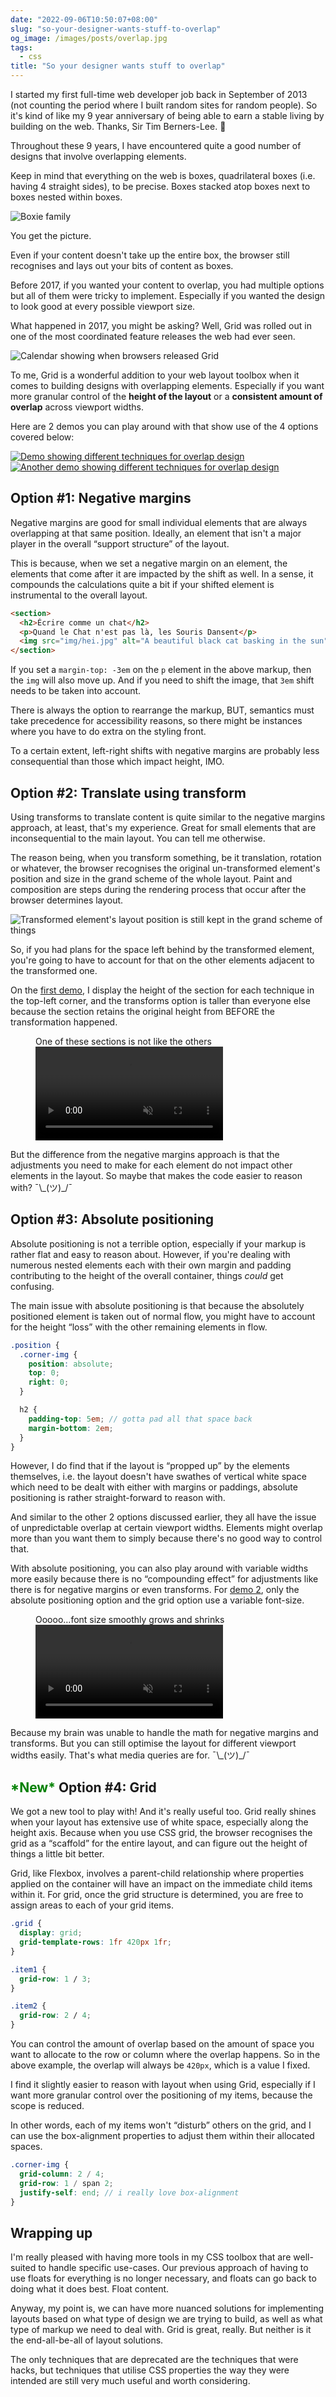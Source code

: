 ```yaml
---
date: "2022-09-06T10:50:07+08:00"
slug: "so-your-designer-wants-stuff-to-overlap"
og_image: /images/posts/overlap.jpg
tags:
  - css
title: "So your designer wants stuff to overlap"
---
```


I started my first full-time web developer job back in September of 2013 (not counting the period where I built random sites for random people). So it's kind of like my 9 year anniversary of being able to earn a stable living by building on the web. Thanks, Sir Tim Berners-Lee. <span class="emoji" role="img" tabindex="0" aria-label="folded hands">&#x1F64F;</span>

Throughout these 9 years, I have encountered quite a good number of designs that involve overlapping elements.

Keep in mind that everything on the web is boxes, quadrilateral boxes (i.e. having 4 straight sides), to be precise. Boxes stacked atop boxes next to boxes nested within boxes.

<img srcset="/images/posts/grid-overlap/boxfam-480.png 480w, /images/posts/grid-overlap/boxfam-640.png 640w, /images/posts/grid-overlap/boxfam-960.png 960w, /images/posts/grid-overlap/boxfam-1280.png 1280w" sizes="(max-width: 400px) 100vw, (max-width: 960px) 75vw, 640px" src="/images/posts/grid-overlap/boxfam-640.png" alt="Boxie family">

You get the picture.

Even if your content doesn't take up the entire box, the browser still recognises and lays out your bits of content as boxes.

Before 2017, if you wanted your content to overlap, you had multiple options but all of them were tricky to implement. Especially if you wanted the design to look good at every possible viewport size.

What happened in 2017, you might be asking? Well, Grid was rolled out in one of the most coordinated feature releases the web had ever seen.

<img src="/images/posts/grid-overlap/grid-release.png" srcset="/images/posts/grid-overlap/grid-release@2x.png 2x" alt="Calendar showing when browsers released Grid" />

To me, Grid is a wonderful addition to your web layout toolbox when it comes to building designs with overlapping elements. Especially if you want more granular control of the **height of the layout** or a **consistent amount of overlap** across viewport widths.

Here are 2 demos you can play around with that show use of the 4 options covered below:

<div class="double" style="margin-bottom:1.5em">
  <a href="https://huijing.github.io/demos/overlap-design/" style="border-bottom:none"><img src="/images/posts/overlap-design/demo.jpg" srcset="/images/posts/overlap-design/demo@2x.jpg 2x" alt="Demo showing different techniques for overlap design"></a>
  <a href="https://huijing.github.io/demos/overlap-design2/" style="border-bottom:none"><img src="/images/posts/overlap-design/demo2.jpg" srcset="/images/posts/overlap-design/demo2@2x.jpg 2x" alt="Another demo showing different techniques for overlap design"></a>
</div>

## Option #1: Negative margins

Negative margins are good for small individual elements that are always overlapping at that same position. Ideally, an element that isn't a major player in the overall “support structure” of the layout.

This is because, when we set a negative margin on an element, the elements that come after it are impacted by the shift as well. In a sense, it compounds the calculations quite a bit if your shifted element is instrumental to the overall layout.

```html
<section>
  <h2>Écrire comme un chat</h2>
  <p>Quand le Chat n'est pas là, les Souris Dansent</p>
  <img src="img/hei.jpg" alt="A beautiful black cat basking in the sun" />
</section>
```

If you set a `margin-top: -3em` on the `p` element in the above markup, then the `img` will also move up. And if you need to shift the image, that `3em` shift needs to be taken into account.

There is always the option to rearrange the markup, BUT, semantics must take precedence for accessibility reasons, so there might be instances where you have to do extra on the styling front.

To a certain extent, left-right shifts with negative margins are probably less consequential than those which impact height, IMO.

## Option #2: Translate using transform

Using transforms to translate content is quite similar to the negative margins approach, at least, that's my experience. Great for small elements that are inconsequential to the main layout. You can tell me otherwise.

The reason being, when you transform something, be it translation, rotation or whatever, the browser recognises the original un-transformed element's position and size in the grand scheme of the whole layout. Paint and composition are steps during the rendering process that occur after the browser determines layout.

<img src="/images/posts/overlap-design/transform.png" srcset="/images/posts/overlap-design/transform@2x.png 2x" alt="Transformed element's layout position is still kept in the grand scheme of things" />

So, if you had plans for the space left behind by the transformed element, you're going to have to account for that on the other elements adjacent to the transformed one.

On the [first demo](https://huijing.github.io/demos/overlap-design/), I display the height of the section for each technique in the top-left corner, and the transforms option is taller than everyone else because the section retains the original height from BEFORE the transformation happened.

<figure>
    <figcaption>One of these sections is not like the others</figcaption>
    <video controls autoplay muted loop>
      <source src="/videos/overlap-options.mp4" type="video/mp4" />
      Sorry, your browser doesn't support embedded videos. Sorry, your browser doesn't support embedded videos,
      but don't worry, you can <a href="/videos/overlap-options.mp4">download it</a>and watch it with your
      favourite video player!
    </video>
</figure>

But the difference from the negative margins approach is that the adjustments you need to make for each element do not impact other elements in the layout. So maybe that makes the code easier to reason with? <span class="kaomoji">¯\\\_(ツ)\_/¯</span>

## Option #3: Absolute positioning

Absolute positioning is not a terrible option, especially if your markup is rather flat and easy to reason about. However, if you're dealing with numerous nested elements each with their own margin and padding contributing to the height of the overall container, things _could_ get confusing.

The main issue with absolute positioning is that because the absolutely positioned element is taken out of normal flow, you might have to account for the height “loss” with the other remaining elements in flow.

```scss
.position {
  .corner-img {
    position: absolute;
    top: 0;
    right: 0;
  }

  h2 {
    padding-top: 5em; // gotta pad all that space back
    margin-bottom: 2em;
  }
}
```

However, I do find that if the layout is “propped up” by the elements themselves, i.e. the layout doesn't have swathes of vertical white space which need to be dealt with either with margins or paddings, absolute positioning is rather straight-forward to reason with.

And similar to the other 2 options discussed earlier, they all have the issue of unpredictable overlap at certain viewport widths. Elements might overlap more than you want them to simply because there's no good way to control that.

With absolute positioning, you can also play around with variable widths more easily because there is no “compounding effect” for adjustments like there is for negative margins or even transforms. For [demo 2](https://huijing.github.io/demos/overlap-design2/), only the absolute positioning option and the grid option use a variable font-size.

<figure>
    <figcaption>Ooooo…font size smoothly grows and shrinks</figcaption>
    <video controls autoplay muted loop>
      <source src="/videos/overlap-variable.mp4" type="video/mp4" />
      Sorry, your browser doesn't support embedded videos. Sorry, your browser doesn't support embedded videos,
      but don't worry, you can <a href="/videos/overlap-variable.mp4">download it</a>and watch it with your
      favourite video player!
    </video>
</figure>

Because my brain was unable to handle the math for negative margins and transforms. But you can still optimise the layout for different viewport widths easily. That's what media queries are for. <span class="kaomoji">¯\\\_(ツ)\_/¯</span>

## <span style="color:green">\*New\*</span> Option #4: Grid

We got a new tool to play with! And it's really useful too. Grid really shines when your layout has extensive use of white space, especially along the height axis. Because when you use CSS grid, the browser recognises the grid as a “scaffold” for the entire layout, and can figure out the height of things a little bit better.

Grid, like Flexbox, involves a parent-child relationship where properties applied on the container will have an impact on the immediate child items within it. For grid, once the grid structure is determined, you are free to assign areas to each of your grid items.

```css
.grid {
  display: grid;
  grid-template-rows: 1fr 420px 1fr;
}

.item1 {
  grid-row: 1 / 3;
}

.item2 {
  grid-row: 2 / 4;
}
```

You can control the amount of overlap based on the amount of space you want to allocate to the row or column where the overlap happens. So in the above example, the overlap will always be `420px`, which is a value I fixed.

I find it slightly easier to reason with layout when using Grid, especially if I want more granular control over the positioning of my items, because the scope is reduced.

In other words, each of my items won't “disturb” others on the grid, and I can use the box-alignment properties to adjust them within their allocated spaces.

```scss
.corner-img {
  grid-column: 2 / 4;
  grid-row: 1 / span 2;
  justify-self: end; // i really love box-alignment
}
```

## Wrapping up

I'm really pleased with having more tools in my CSS toolbox that are well-suited to handle specific use-cases. Our previous approach of having to use floats for everything is no longer necessary, and floats can go back to doing what it does best. Float content.

Anyway, my point is, we can have more nuanced solutions for implementing layouts based on what type of design we are trying to build, as well as what type of markup we need to deal with. Grid is great, really. But neither is it the end-all-be-all of layout solutions.

The only techniques that are deprecated are the techniques that were hacks, but techniques that utilise CSS properties the way they were intended are still very much useful and worth considering.
